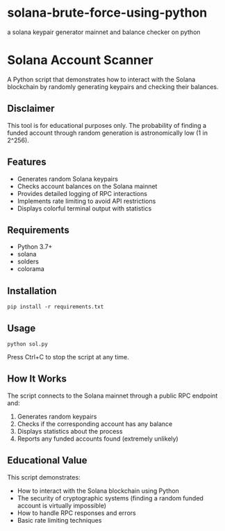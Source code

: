 # solana-brute-force-using-python
a solana keypair generator mainnet and balance checker on python 
# Solana Account Scanner

A Python script that demonstrates how to interact with the Solana blockchain by randomly generating keypairs and checking their balances.

## Disclaimer

This tool is for educational purposes only. The probability of finding a funded account through random generation is astronomically low (1 in 2^256).

## Features

- Generates random Solana keypairs
- Checks account balances on the Solana mainnet
- Provides detailed logging of RPC interactions
- Implements rate limiting to avoid API restrictions
- Displays colorful terminal output with statistics

## Requirements

- Python 3.7+
- solana
- solders
- colorama

## Installation

```
pip install -r requirements.txt
```

## Usage

```
python sol.py
```

Press Ctrl+C to stop the script at any time.

## How It Works

The script connects to the Solana mainnet through a public RPC endpoint and:

1. Generates random keypairs
2. Checks if the corresponding account has any balance
3. Displays statistics about the process
4. Reports any funded accounts found (extremely unlikely)

## Educational Value

This script demonstrates:
- How to interact with the Solana blockchain using Python
- The security of cryptographic systems (finding a random funded account is virtually impossible)
- How to handle RPC responses and errors
- Basic rate limiting techniques

